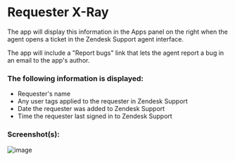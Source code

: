 # Requester X-Ray 

The app will display this information in the Apps panel on the right when the agent opens a ticket in the Zendesk Support agent interface.

The app will include a "Report bugs" link that lets the agent report a bug in an email to the app's author.

### The following information is displayed:

* Requester's name
* Any user tags applied to the requester in Zendesk Support
* Date the requester was added to Zendesk Support
* Time the requester last signed in to Zendesk Support


### Screenshot(s):
![image](https://github.com/julianaoliveiras/requester-x-ray-zendesk/assets/42971717/e1b9727e-1ae8-4eb1-9e00-86d6dcafe15d)



